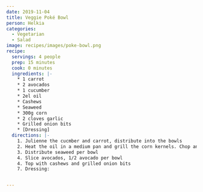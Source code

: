 ```yaml
---
date: 2019-11-04
title: Veggie Poké Bowl
person: Helkia
categories:
  - Vegetarian
  - Salad
image: recipes/images/poke-bowl.png
recipe:
  servings: 4 people
  prep: 15 minutes
  cook: 0 minutes
  ingredients: |-
    * 1 carrot
    * 2 avocados
    * 1 cucumber
    * 2el oil
    * Cashews
    * Seaweed
    * 300g corn
    * 2 cloves garlic
    * Grilled onion bits
    * [Dressing]
  directions: |-
    1. Julienne the cucmber and carrot, distribute into the bowls
    2. Heat the oil in a medium pan and grill the corn kernels. Chop and add the garlic cloves here. When the corn is slightly browned/burnt on edges, add to the bowls
    3. Distribute seaweed per bowl
    4. Slice avocados, 1/2 avocado per bowl
    4. Top with cashews and grilled onion bits
    7. Dressing:


---
```



